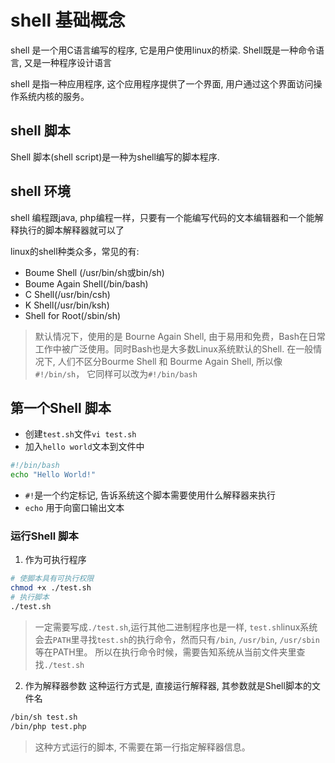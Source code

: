 # shell 基础概念
shell 是一个用C语言编写的程序, 它是用户使用linux的桥梁. Shell既是一种命令语言, 又是一种程序设计语言

shell 是指一种应用程序, 这个应用程序提供了一个界面, 用户通过这个界面访问操作系统内核的服务。

##  shell 脚本
Shell 脚本(shell script)是一种为shell编写的脚本程序.

## shell 环境
shell 编程跟java, php编程一样，只要有一个能编写代码的文本编辑器和一个能解释执行的脚本解释器就可以了

linux的shell种类众多，常见的有:
- Boume Shell (/usr/bin/sh或bin/sh)
- Boume Again Shell(/bin/bash)
- C Shell(/usr/bin/csh)
- K Shell(/usr/bin/ksh)
- Shell for Root(/sbin/sh)

> 默认情况下，使用的是 Bourne Again Shell, 由于易用和免费，Bash在日常工作中被广泛使用。同时Bash也是大多数Linux系统默认的Shell. 在一般情况下, 人们不区分Bourme Shell 和 Bourme Again Shell, 所以像`#!/bin/sh`， 它同样可以改为`#!/bin/bash`

## 第一个Shell 脚本
- 创建`test.sh`文件`vi test.sh`
- 加入`hello world`文本到文件中
```sh
#!/bin/bash
echo "Hello World!"
```
- `#!`是一个约定标记, 告诉系统这个脚本需要使用什么解释器来执行
- `echo` 用于向窗口输出文本

### 运行Shell 脚本
1. 作为可执行程序
```sh
# 使脚本具有可执行权限
chmod +x ./test.sh
# 执行脚本
./test.sh
```
> 一定需要写成`./test.sh`,运行其他二进制程序也是一样, `test.sh`linux系统会去`PATH`里寻找`test.sh`的执行命令，然而只有`/bin`, `/usr/bin`, `/usr/sbin`等在PATH里。 所以在执行命令时候，需要告知系统从当前文件夹里查找`./test.sh`

2. 作为解释器参数
这种运行方式是, 直接运行解释器, 其参数就是Shell脚本的文件名
```sh
/bin/sh test.sh
/bin/php test.php
```
> 这种方式运行的脚本, 不需要在第一行指定解释器信息。
